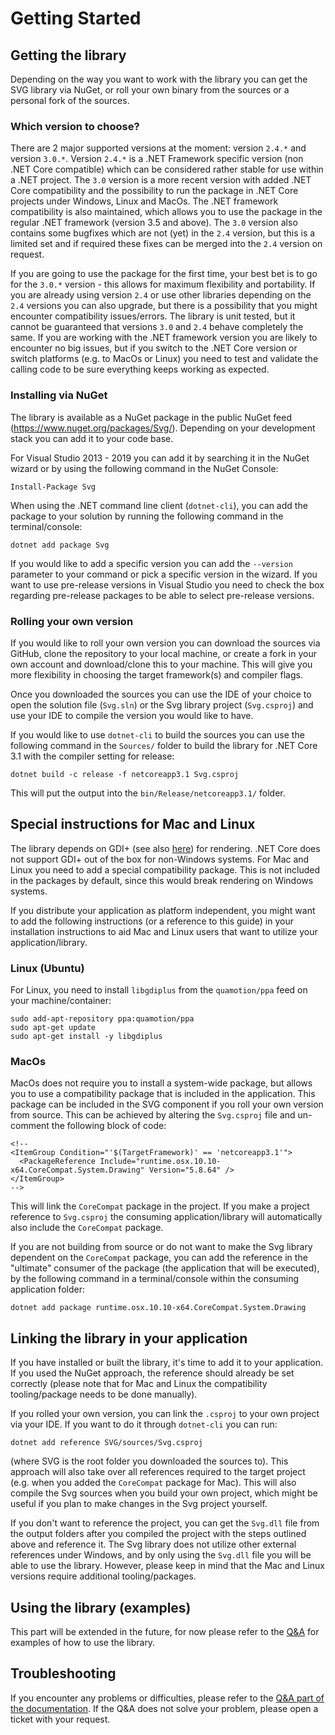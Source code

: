 # Getting Started

## Getting the library

Depending on the way you want to work with the library you can get the SVG library via NuGet, or roll your own binary from the sources or a personal fork of the sources. 

### Which version to choose?
There are 2 major supported versions at the moment: version `2.4.*` and version `3.0.*`. Version `2.4.*` is a .NET Framework specific version (non .NET Core compatible)
which can be considered rather stable for use within a .NET project.
The `3.0` version is a more recent version with added .NET Core compatibility and the possibility to run the package in .NET Core projects under Windows, Linux and MacOs.
The .NET framework compatibility is also maintained, which allows you to use the package in the regular .NET framework (version 3.5 and above).
The `3.0` version also contains some bugfixes which are not (yet) in the `2.4` version,
but this is a limited set and if required these fixes can be merged into the `2.4` version on request.

If you are going to use the package for the first time, your best bet is to go for the `3.0.*` version - this allows for maximum flexibility and portability.
If you are already using version `2.4` or use other libraries depending on the `2.4` versions you can also upgrade,
but there is a possibility that you might encounter compatibility issues/errors.
The library is unit tested, but it cannot be guaranteed that versions `3.0` and `2.4` behave completely the same.
If you are working with the .NET framework version you are likely to encounter no big issues, but if you switch to the .NET Core version or switch platforms
(e.g. to MacOs or Linux) you need to test and validate the calling code to be sure everything keeps working as expected.

### Installing via NuGet
The library is available as a NuGet package in the public NuGet feed (https://www.nuget.org/packages/Svg/).
Depending on your development stack you can add it to your code base.

For Visual Studio 2013 - 2019 you can add it by searching it in the NuGet wizard or by using the following command in the NuGet Console:
```
Install-Package Svg
```

When using the .NET command line client (`dotnet-cli`), you can add the package to your solution by running the following command in the terminal/console:
```
dotnet add package Svg
```

If you would like to add a specific version you can add the `--version` parameter to your command or pick a specific version in the wizard.
If you want to use pre-release versions in Visual Studio you need to check the box regarding pre-release packages to be able to select pre-release versions.

### Rolling your own version
If you would like to roll your own version you can download the sources via GitHub, clone the repository to your local machine,
or create a fork in your own account and download/clone this to your machine. This will give you more flexibility in choosing the target framework(s) and compiler flags.

Once you downloaded the sources you can use the IDE of your choice to open the solution file (`Svg.sln`) or the Svg library project (`Svg.csproj`)
and use your IDE to compile the version you would like to have.

If you would like to use `dotnet-cli` to build the sources you can use the following command in the `Sources/` folder to build the library
for .NET Core 3.1 with the compiler setting for release:
```
dotnet build -c release -f netcoreapp3.1 Svg.csproj
```
This will put the output into the `bin/Release/netcoreapp3.1/` folder.

## Special instructions for Mac and Linux
The library depends on GDI+ (see also [here](http://svg-net.github.io/SVG/doc/Q&A.html#im-getting-a-svggdipluscannotbeloadedexception-if-running-under-linux-or-macos)) for rendering.
.NET Core does not support GDI+ out of the box for non-Windows systems. For Mac and Linux you need to add a special compatibility package.
This is not included in the packages by default, since this would break rendering on Windows systems.

If you distribute your application as platform independent, you might want to add the following instructions (or a reference to this guide)
in your installation instructions to aid Mac and Linux users that want to utilize your application/library.

### Linux (Ubuntu)
For Linux, you need to install `libgdiplus` from the `quamotion/ppa` feed on your machine/container:
```
sudo add-apt-repository ppa:quamotion/ppa
sudo apt-get update
sudo apt-get install -y libgdiplus
```

### MacOs
MacOs does not require you to install a system-wide package, but allows you to use a compatibility package that is included in the application.
This package can be included in the SVG component if you roll your own version from source.
This can be achieved by altering the `Svg.csproj` file and un-comment the following block of code:
```
<!-- 
<ItemGroup Condition="'$(TargetFramework)' == 'netcoreapp3.1'">
  <PackageReference Include="runtime.osx.10.10-x64.CoreCompat.System.Drawing" Version="5.8.64" />
</ItemGroup> 
-->
```
This will link the `CoreCompat` package in the project.
If you make a project reference to `Svg.csproj` the consuming application/library will automatically also include the `CoreCompat` package.

If you are not building from source or do not want to make the Svg library dependent on the `CoreCompat` package,
you can add the reference in the "ultimate" consumer of the package (the application that will be executed),
by the following command in a terminal/console within the consuming application folder:
```
dotnet add package runtime.osx.10.10-x64.CoreCompat.System.Drawing
```

## Linking the library in your application
If you have installed or built the library, it's time to add it to your application.
If you used the NuGet approach, the reference should already be set correctly (please note that for Mac and Linux the compatibility tooling/package needs to be done manually).

If you rolled your own version, you can link the `.csproj` to your own project via your IDE. If you want to do it through `dotnet-cli` you can run:
```
dotnet add reference SVG/sources/Svg.csproj
```
(where SVG is the root folder you downloaded the sources to).
This approach will also take over all references required to the target project (e.g. when you added the `CoreCompat` package for Mac).
This will also compile the Svg sources when you build your own project, which might be useful if you plan to make changes in the Svg project yourself.

If you don't want to reference the project, you can get the `Svg.dll` file from the output folders after you compiled the project with the steps outlined above and reference it.
The Svg library does not utilize other external references under Windows, and by only using the `Svg.dll` file you will be able to use the library. 
However, please keep in mind that the Mac and Linux versions require additional tooling/packages.

## Using the library (examples)
This part will be extended in the future, for now please refer to the [Q&A](http://svg-net.github.io/SVG/doc/Q&A.html) for examples of how to use the library.

## Troubleshooting
If you encounter any problems or difficulties, please refer to the [Q&A part of the documentation](http://svg-net.github.io/SVG/doc/Q&A.html).
If the Q&A does not solve your problem, please open a ticket with your request.
